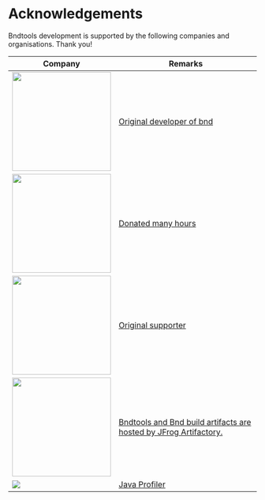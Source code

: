 ---
---

<!-- Main hero unit for a primary marketing message or call to action -->
<div class="hero">
  <h1>Acknowledgements</h1>
  <p>Bndtools development is supported by the following companies and organisations. Thank you!</p>
</div>

|Company          | Remarks                                                       |
|-----------------|---------------------------------------------------------------|
|<img src="images/aQute-logo.png" style="width:200px"/>| [Original developer of bnd](https://www.aQute.biz)|
|<img src="images/luminis-logo.png" style="width:200px"/>| [Donated many hours](http://luminis-technologies.com)|
|<img src="images/osgi-alliance-logo.png" style="width:200px"/>| [Original supporter](http://www.osgi.org)|
|<img src="images/Powered-by-artifactory_04.png" style="width:200px"/>| [Bndtools and Bnd build artifacts are hosted by JFrog Artifactory.](https://jfrog.com/open-source/)|
|<img src="https://www.ej-technologies.com/images/product_banners/jprofiler_medium.png">|[Java Profiler](https://www.ej-technologies.com/products/jprofiler/overview.html )|
